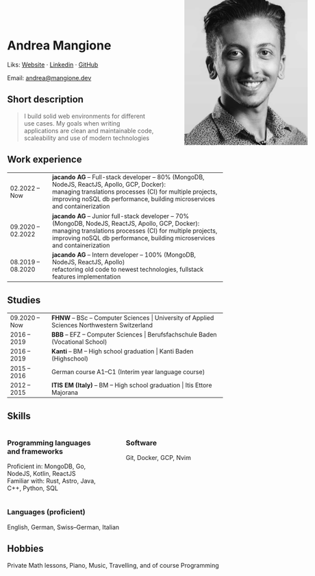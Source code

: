 <h1>Andrea Mangione</h1>

Liks: [Website](andrea.mangione.dev) · [Linkedin](https://www.linkedin.com/in/andrea-mangione-592902156/)
· [GitHub](https://github.com/MangioneAndrea)

Email: [andrea@mangione.dev](mailto:andrea@mangione.dev)

<img src="photo.jpeg" />


<h2>Short description</h2>
<blockquote>
I build solid web environments for different use cases. My goals when writing applications are clean and maintainable code, scaleability and use of modern technologies
</blockquote>

<h2>Work experience</h2>
<table>
  <tr>
    <td>02.2022 – Now</td>
    <td>
      <b>jacando AG</b> – Full-stack developer – 80% (MongoDB, NodeJS, ReactJS, Apollo, GCP, Docker): <br />
      managing translations processes (CI) for multiple projects, improving noSQL db performance, building microservices and containerization
    </td>
  </tr>
  <tr>
    <td>09.2020 – 02.2022</td>
    <td>
      <b>jacando AG</b> – Junior full-stack developer – 70% (MongoDB, NodeJS, ReactJS, Apollo, GCP, Docker):<br/>
      managing translations processes (CI) for multiple projects, improving noSQL db performance, building microservices and containerization
    </td>
  </tr>
  <tr>
    <td>08.2019 – 08.2020</td>
    <td>
      <b>jacando AG</b> – Intern developer – 100% (MongoDB, NodeJS, ReactJS, Apollo)<br/>
      refactoring old code to newest technologies, fullstack features implementation
    </td>
  </tr>
</table>

<h2>Studies</h2>
<table>
  <tr>
    <td>09.2020 – Now</td>
    <td class="full">
      <b>FHNW</b> – BSc – Computer Sciences |
      University of Applied Sciences Northwestern Switzerland
    </td>
  </tr>
  <tr>
    <td>2016 – 2019</td>
    <td>
      <b>BBB</b> – EFZ – Computer Sciences | Berufsfachschule Baden (Vocational School)
    </td>
  </tr>
  <tr>
    <td>2016 – 2019</td>
    <td>
      <b>Kanti</b> – BM – High school graduation | Kanti Baden (Highschool)
    </td>
  </tr>
  <tr>
    <td>2015 – 2016</td>
    <td>
      German course A1–C1 (Interim year language course)
    </td>
  </tr>
  <tr>
    <td>2012 – 2015</td>
    <td>
      <b>ITIS EM (Italy)</b> – BM – High school graduation | Itis Ettore Majorana 
    </td>
  </tr>
</table>

## Skills
<div class="splitH">
<div>
<h3>Programming languages and frameworks</h3>

Proficient in: MongoDB, Go, NodeJS, Kotlin, ReactJS <br/>
Familiar with: Rust, Astro, Java, C++, Python, SQL
</div>
<div>

<h3>Software</h3>

Git, Docker, GCP, Nvim
</div>
</div>

### Languages (proficient)

English, German, Swiss–German, Italian

## Hobbies

Private Math lessons, Piano, Music, Travelling, and of course Programming


<style>
    table {
	display: table;
        width: 100%;
        min-width: 100%;
    }
    tr {
	width: 100%;
    }
    img {
    	position: absolute;
	top: -20px;
	right: 30px;
	width: 30%;
    }
    blockquote{
    	width: 60%;
    }
    .splitH{
    	display: flex;
	justify-content: space-between;
    }
    .splitH > div{
	width: 45%;
    }
</style>

